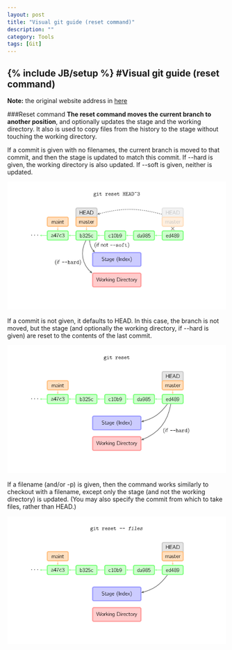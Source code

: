 ```yaml
---
layout: post
title: "Visual git guide (reset command)"
description: ""
category: Tools
tags: [Git]
---
```

{% include JB/setup %}
#Visual git guide (reset command)
---

**Note:** the original website address in [here](http://marklodato.github.io/visual-git-guide/index-en.html?no-svg)

###Reset command
**The reset command moves the current branch to another position**, and optionally updates the stage and the working directory. It also is used to copy files from the history to the stage without touching the working directory.   

If a commit is given with no filenames, the current branch is moved to that commit, and then the stage is updated to match this commit. If --hard is given, the working directory is also updated. If --soft is given, neither is updated.

<!--break-->   

![reset-commit](/assets/images/reset-commit.png)

If a commit is not given, it defaults to HEAD. In this case, the branch is not moved, but the stage (and optionally the working directory, if --hard is given) are reset to the contents of the last commit.   

![reset](/assets/images/reset.png)

If a filename (and/or -p) is given, then the command works similarly to checkout with a filename, except only the stage (and not the working directory) is updated. (You may also specify the commit from which to take files, rather than HEAD.)

![reset-files](/assets/images/reset-files.png)